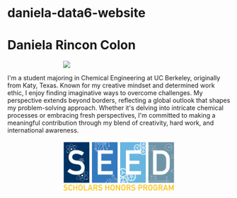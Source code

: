 # daniela-data6-website
# Daniela Rincon Colon

<img src="./1D40736B-5EC8-4BC6-866C-050880CEBF96.JPG" style="width:50%; margin:auto; display:block">

I'm a student majoring in Chemical Engineering at UC Berkeley, originally from Katy, Texas. Known for my creative mindset and determined work ethic, I enjoy finding imaginative ways to overcome challenges. My perspective extends beyond borders, reflecting a global outlook that shapes my problem-solving approach. Whether it's delving into intricate chemical processes or embracing fresh perspectives, I'm committed to making a meaningful contribution through my blend of creativity, hard work, and international awareness.

<img src="./seed logo.png" style="width:50%; margin:auto; display:block">

